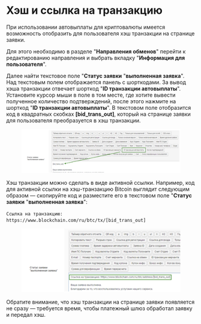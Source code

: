 # Хэш и ссылка на транзакцию

При использовании автовыплаты для криптовалюты имеется возможность отобразить для пользователя хэш транзакции на странице заявки.

Для этого необходимо в разделе "**Направления обменов**" перейти к редактированию направления и выбрать вкладку "**Информация для пользователя**".

Далее найти текстовое поле "**Статус заявки** "**выполненная заявка**". Над текстовым полем отображается панель с шорткодами. За вывод хэша транзакции отвечает шорткод "**ID транзакции автовыплаты**". Установите курсор мыши в поле в том месте, где хотите вывести полученное количество подтверждений, после этого нажмите на шорткод "**ID транзакции автовыплаты**". В текстовом поле отобразится код в квадратных скобках **\[bid\_trans\_out]**, который на странице заявки для пользователя преобразуется в хэш транзакции.

<figure><img src="../../.gitbook/assets/Screenshot_43.png" alt=""><figcaption></figcaption></figure>

Хэш транзакции можно сделать в виде активной ссылки. Например, код для активной ссылки на хэш-транзакцию Bitcoin выглядит следующим образом — скопируйте код и разместите его в текстовом поле "**Статус заявки** "**выполненная заявка**":

`Ссылка на транзакцию: https://www.blockchain.com/ru/btc/tx/[bid_trans_out]`

<figure><img src="../../.gitbook/assets/Screenshot_44.png" alt=""><figcaption></figcaption></figure>

Обратите внимание, что хэш транзакции на странице заявки появляется не сразу — требуется время, чтобы платежный шлюз обработал заявку и передал хэш.
